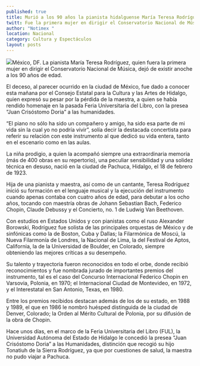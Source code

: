 ```yaml
---
published: true
title: Murió a los 90 años la pianista hidalguense María Teresa Rodríguez
twitt: Fue la primera mujer en dirigir el Conservatorio Nacional de Música
author: "Notimex "
location: Nacional
category: Cultura y Espectáculos
layout: posts
---
```


![](http://i.imgur.com/XZja5hYm.jpg)México, DF. La pianista María Teresa Rodríguez, quien fuera la primera mujer en dirigir el Conservatorio Nacional de Música, dejó de existir anoche a los 90 años de edad.

El deceso, al parecer ocurrido en la ciudad de México, fue dado a conocer esta mañana por el Consejo Estatal para la Cultura y las Artes de Hidalgo, quien expresó su pesar por la pérdida de la maestra, a quien se había rendido homenaje en la pasada Feria Universitaria del Libro, con la presea “Juan Crisóstomo Doria” a las humanidades.

“El piano no sólo ha sido un compañero y amigo, ha sido esa parte de mi vida sin la cual yo no podría vivir”, solía decir la destacada concertista para referir su relación con este instrumento al que dedicó su vida entera, tanto en el escenario como en las aulas.

La niña prodigio, a quien la acompañó siempre una extraordinaria memoria (más de 400 obras en su repertorio), una peculiar sensibilidad y una solidez técnica en desuso, nació en la ciudad de Pachuca, Hidalgo, el 18 de febrero de 1923.

Hija de una pianista y maestra, así como de un cantante, Teresa Rodríguez inició su formación en el lenguaje musical y la ejecución del instrumento cuando apenas contaba con cuatro años de edad, para debutar a los ocho años, tocando con maestría obras de Johann Sebastian Bach, Federico Chopin, Claude Debussy y el Concierto, no. 1 de Ludwig Van Beethoven.

Con estudios en Estados Unidos y con pianistas como el ruso Alexander Borowski, Rodríguez fue solista de las principales orquestas de México y de sinfónicas como la de Boston, Cuba y Dallas; la Filarmónica de Moscú, la Nueva Filarmonía de Londres, la Nacional de Lima, la del Festival de Aptos, California, la de la Universidad de Boulder, en Colorado, siempre obteniendo las mejores críticas a su desempeño.

Su talento y trayectoria fueron reconocidos en todo el orbe, donde recibió reconocimientos y fue nombrada jurado de importantes premios del instrumento, tal es el caso del Concurso Internacional Federico Chopin en Varsovia, Polonia, en 1970; el Internacional Ciudad de Montevideo, en 1972, y el Interestatal en San Antonio, Texas, en 1980.

Entre los premios recibidos destacan además de los de su estado, en 1988 y 1989, el que en 1986 le nombró huésped distinguida de la ciudad de Denver, Colorado; la Orden al Mérito Cultural de Polonia, por su difusión de la obra de Chopin.

Hace unos días, en el marco de la Feria Universitaria del Libro (FUL), la Universidad Autónoma del Estado de Hidalgo le concedió la presea “Juan Crisóstomo Doria” a las Humanidades, distinción que recogió su hijo Tonatiuh de la Sierra Rodríguez, ya que por cuestiones de salud, la maestra no pudo viajar a Pachuca.
